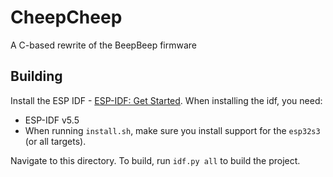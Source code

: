 # CheepCheep

A C-based rewrite of the BeepBeep firmware

## Building

Install the ESP IDF - [ESP-IDF: Get Started](https://docs.espressif.com/projects/esp-idf/en/stable/esp32s3/get-started/index.html). When installing the idf, you need:

- ESP-IDF v5.5
- When running `install.sh`, make sure you install support for the `esp32s3` (or all targets).

Navigate to this directory. To build, run `idf.py all` to build the project.
